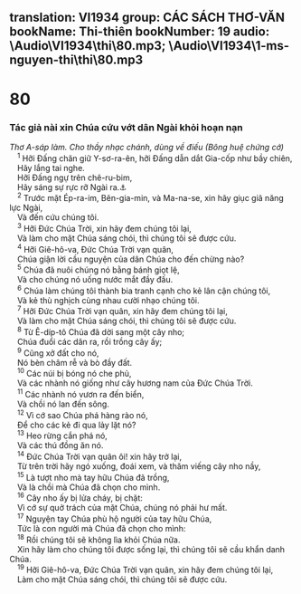 translation: VI1934
group: CÁC SÁCH THƠ-VĂN
bookName: Thi-thiên 
bookNumber: 19
audio: \Audio\VI1934\thi\80.mp3; \Audio\VI1934\1-ms-nguyen-thi\thi\80.mp3
-------

<div class="title"><h1>80</h1><h3>Tác giả nài xin Chúa cứu vớt dân Ngài khỏi hoạn nạn</h3><i>Thơ A-sáp làm. Cho thầy nhạc chánh, dùng về điếu (Bông huệ chứng cớ)</i></div>
<span class="verse thi_80_1"> <sup>1</sup> Hỡi Đấng chăn giữ Y-sơ-ra-ên, hỡi Đấng dẫn dắt Gia-cốp như bầy chiên, <br/> Hãy lắng tai nghe. <br/> Hỡi Đấng ngự trên chê-ru-bim, <br/> Hãy sáng sự rực rỡ Ngài ra.<a data-toggle="tooltip" data-placement="bottom" title="Xu 25:22">⚓</a><br/></span>
<span class="verse thi_80_2"> <sup>2</sup> Trước mặt Ép-ra-im, Bên-gia-min, và Ma-na-se, xin hãy giục giã năng lực Ngài, <br/> Và đến cứu chúng tôi. <br/></span>
<span class="verse thi_80_3"> <sup>3</sup> Hỡi Đức Chúa Trời, xin hãy đem chúng tôi lại, <br/> Và làm cho mặt Chúa sáng chói, thì chúng tôi sẽ được cứu. <br/></span>
<span class="verse thi_80_4"> <sup>4</sup> Hỡi Giê-hô-va, Đức Chúa Trời vạn quân, <br/> Chúa giận lời cầu nguyện của dân Chúa cho đến chừng nào? <br/></span>
<span class="verse thi_80_5"> <sup>5</sup> Chúa đã nuôi chúng nó bằng bánh giọt lệ, <br/> Và cho chúng nó uống nước mắt đầy đấu. <br/></span>
<span class="verse thi_80_6"> <sup>6</sup> Chúa làm chúng tôi thành bia tranh cạnh cho kẻ lân cận chúng tôi, <br/> Và kẻ thù nghịch cùng nhau cười nhạo chúng tôi. <br/></span>
<span class="verse thi_80_7"> <sup>7</sup> Hỡi Đức Chúa Trời vạn quân, xin hãy đem chúng tôi lại, <br/> Và làm cho mặt Chúa sáng chói, thì chúng tôi sẽ được cứu. <br/></span>
<span class="verse thi_80_8"> <sup>8</sup> Từ Ê-díp-tô Chúa đã dời sang một cây nho; <br/> Chúa đuổi các dân ra, rồi trồng cây ấy; <br/></span>
<span class="verse thi_80_9"> <sup>9</sup> Cũng xở đất cho nó, <br/> Nó bèn châm rễ và bò đầy đất. <br/></span>
<span class="verse thi_80_10"> <sup>10</sup> Các núi bị bóng nó che phủ, <br/> Và các nhành nó giống như cây hương nam của Đức Chúa Trời. <br/></span>
<span class="verse thi_80_11"> <sup>11</sup> Các nhành nó vươn ra đến biển, <br/> Và chồi nó lan đến sông. <br/></span>
<span class="verse thi_80_12"> <sup>12</sup> Vì cớ sao Chúa phá hàng rào nó, <br/> Để cho các kẻ đi qua lảy lặt nó? <br/></span>
<span class="verse thi_80_13"> <sup>13</sup> Heo rừng cắn phá nó, <br/> Và các thú đồng ăn nó. <br/></span>
<span class="verse thi_80_14"> <sup>14</sup> Đức Chúa Trời vạn quân ôi! xin hãy trở lại, <br/> Từ trên trời hãy ngó xuống, đoái xem, và thăm viếng cây nho nầy, <br/></span>
<span class="verse thi_80_15"> <sup>15</sup> Là tượt nho mà tay hữu Chúa đã trồng, <br/> Và là chồi mà Chúa đã chọn cho mình. <br/></span>
<span class="verse thi_80_16"> <sup>16</sup> Cây nho ấy bị lửa cháy, bị chặt: <br/> Vì cớ sự quở trách của mặt Chúa, chúng nó phải hư mất. <br/></span>
<span class="verse thi_80_17"> <sup>17</sup> Nguyện tay Chúa phù hộ người của tay hữu Chúa, <br/> Tức là con người mà Chúa đã chọn cho mình: <br/></span>
<span class="verse thi_80_18"> <sup>18</sup> Rồi chúng tôi sẽ không lìa khỏi Chúa nữa. <br/> Xin hãy làm cho chúng tôi được sống lại, thì chúng tôi sẽ cầu khẩn danh Chúa. <br/></span>
<span class="verse thi_80_19"> <sup>19</sup> Hỡi Giê-hô-va, Đức Chúa Trời vạn quân, xin hãy đem chúng tôi lại, <br/> Làm cho mặt Chúa sáng chói, thì chúng tôi sẽ được cứu. <br/></span>
